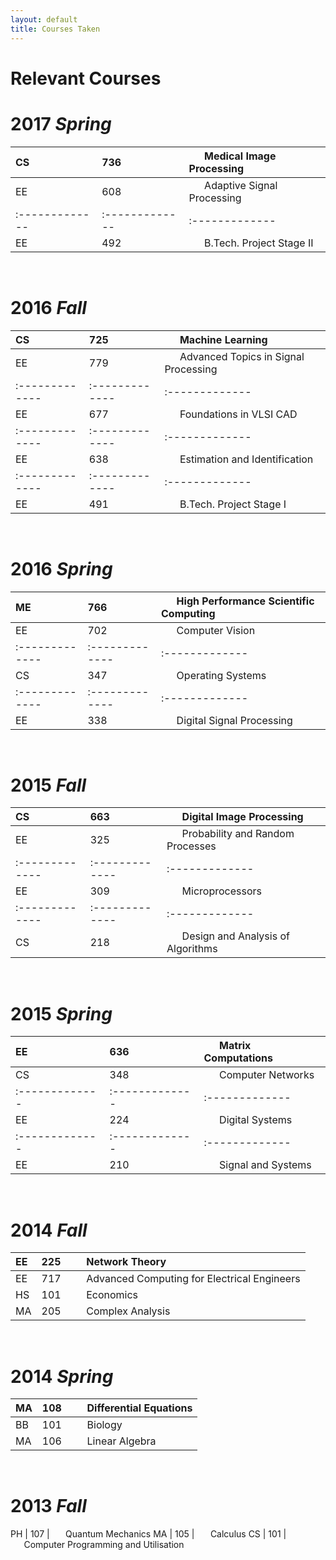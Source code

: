 ```yaml
---
layout: default
title: Courses Taken
---
```


# **Relevant Courses**

# 2017 *Spring*

CS | 736 | <code>&nbsp;&nbsp;&nbsp;</code>Medical Image Processing
:------------- | :------------- |:-------------
EE | 608 | <code>&nbsp;&nbsp;&nbsp;</code>Adaptive Signal Processing
:------------- | :------------- |:-------------
EE | 492 | <code>&nbsp;&nbsp;&nbsp;</code>B.Tech. Project Stage II

<br>

# 2016 *Fall*

CS | 725 | <code>&nbsp;&nbsp;&nbsp;</code>Machine Learning
:------------- | :------------- |:-------------
EE | 779 | <code>&nbsp;&nbsp;&nbsp;</code>Advanced Topics in Signal Processing
:------------- | :------------- |:-------------
EE | 677 | <code>&nbsp;&nbsp;&nbsp;</code>Foundations in VLSI CAD
:------------- | :------------- |:-------------
EE | 638 | <code>&nbsp;&nbsp;&nbsp;</code>Estimation and Identification
:------------- | :------------- |:-------------
EE | 491 | <code>&nbsp;&nbsp;&nbsp;</code>B.Tech. Project Stage I

<br>

# 2016 *Spring*

ME | 766 | <code>&nbsp;&nbsp;&nbsp;</code>High Performance Scientific Computing
:------------- | :------------- |:-------------
EE | 702 | <code>&nbsp;&nbsp;&nbsp;</code>Computer Vision
:------------- | :------------- |:-------------
CS | 347 | <code>&nbsp;&nbsp;&nbsp;</code>Operating Systems
:------------- | :------------- |:-------------
EE | 338 | <code>&nbsp;&nbsp;&nbsp;</code>Digital Signal Processing

<br>

# 2015 *Fall*

CS | 663 | <code>&nbsp;&nbsp;&nbsp;</code>Digital Image Processing
:------------- | :------------- |:-------------
EE | 325 | <code>&nbsp;&nbsp;&nbsp;</code>Probability and Random Processes
:------------- | :------------- |:-------------
EE | 309 | <code>&nbsp;&nbsp;&nbsp;</code>Microprocessors
:------------- | :------------- |:-------------
CS | 218 | <code>&nbsp;&nbsp;&nbsp;</code>Design and Analysis of Algorithms

<br>

# 2015 *Spring*

EE | 636 | <code>&nbsp;&nbsp;&nbsp;</code>Matrix Computations
:------------- | :------------- |:-------------
CS | 348 | <code>&nbsp;&nbsp;&nbsp;</code>Computer Networks
:------------- | :------------- |:-------------
EE | 224 | <code>&nbsp;&nbsp;&nbsp;</code>Digital Systems
:------------- | :------------- |:-------------
EE | 210 | <code>&nbsp;&nbsp;&nbsp;</code>Signal and Systems

<br>

# 2014 *Fall*

EE | 225 | <code>&nbsp;&nbsp;&nbsp;</code>Network Theory
:------------- | :------------- |:-------------
EE | 717 | <code>&nbsp;&nbsp;&nbsp;</code>Advanced Computing for Electrical Engineers
HS | 101 | <code>&nbsp;&nbsp;&nbsp;</code>Economics
MA | 205 | <code>&nbsp;&nbsp;&nbsp;</code>Complex Analysis

<br>

# 2014 *Spring*

MA | 108 | <code>&nbsp;&nbsp;&nbsp;</code>Differential Equations
:------------- | :------------- |:-------------
BB | 101 | <code>&nbsp;&nbsp;&nbsp;</code>Biology
MA | 106 | <code>&nbsp;&nbsp;&nbsp;</code>Linear Algebra

<br>

# 2013 *Fall*

PH | 107 | <code>&nbsp;&nbsp;&nbsp;</code>Quantum Mechanics
MA | 105 | <code>&nbsp;&nbsp;&nbsp;</code>Calculus
CS | 101 | <code>&nbsp;&nbsp;&nbsp;</code>Computer Programming and Utilisation
